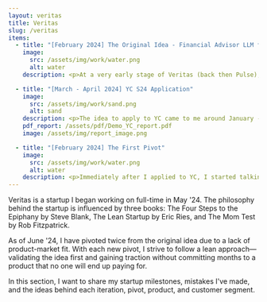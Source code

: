 ```yaml
---
layout: veritas
title: Veritas
slug: /veritas
items:
  - title: "[February 2024] The Original Idea - Financial Advisor LLM for Retail Investors"
    image:
      src: /assets/img/work/water.png
      alt: water
    description: <p>At a very early stage of Veritas (back then Pulse), I concluded that general-purpose LLMs were not great at answering domain-specific questions and accessing niche information online. In my view, the future lay in fine-tuning/retraining on data from specific tasks, rather than on scraped data from all over the Internet.</p> <p>Since I was mainly interested in Quant Finance, I started testing open-source models to see how they'd answer questions on portfolio allocation, stochastic modeling, finance/economic theories, trading considerations, and more. As expected, the results were too generic and lacked good references. My initial idea was to build an AI financial advisor by simply taking an open-source LLM and fine-tuning it using relevant websites, books, forums, and articles.</p> <p>I started by using Alpaca LoRA 4-bit and quickly noticed some performance issues and hallucinations when using the 7B model. Using LoRA outside of Alpaca seemed like a lot of friction back then. Alpaca was not as good as GPT-4 or Mistral's large model. I met someone who recommended using RAG (Retrieval Augmented Generation) with AnythingLLM to quickly eliminate any product risk. AnythingLLM is a nice UI where a user can emulate a domain-specific database by uploading PDFs, text files, etc., which the model of your choice will refer to in the answers.</p> <p>Now that the product risk had been removed, the billion-dollar question was if there was a market for it...</p>

  - title: "[March - April 2024] YC S24 Application"
    image:
      src: /assets/img/work/sand.png
      alt: sand
    description: <p>The idea to apply to YC came to me around January - February 2024, and luckily, I had plenty of time to prepare before the deadline. Knowing the challenges of startups, my first priority was to find the right cofounder. Despite tapping into my network, changing cities frequently meant I didn't know many technical people in Austin.</p> <p>While long-distance collaboration can work, I felt that in-person interactions were crucial for a startup's success. Many of my friends faced legal constraints due to visas and permits, and those without such issues were hesitant to join a venture without proven market fit.</p> <p>I didn't give up and registered on the YC co-founder matching platform, starting to "date" potential co-founders here in Austin. Soon after, I found a solid CTO, and we began working together. We brainstormed different ideas, read case studies, shared insights into LLMs, focusing on finding an "acute and frequent" problem.</p> <p>Among many case studies, I remember reading about <a href="https://www.news.aakashg.com/p/rocket-plus-truebill">Truebill's story</a>, thinking that their idea was genius and simple—cancel useless subscriptions and/or negotiate new rates. I got super inspired by this and immediately suggested we build Truebill for financial products. Asset managers charge investors a monthly "subscription" for investing in their product, also known as a management fee. The idea was to look into your portfolio (multiple investment accounts), analyze how much you're paying for an ETF/Mutual Fund, and recommend the most similar product at a lower cost.</p> <p>Our prototype collected your investment data through Excel/Plaid and provided an actionable report showing if you're overpaying for a given category. Think of the S&P 500 index; the most liquid S&P 500 ETF is SPY, which charges you 0.09%. There is an alternative four times cheaper—SPLG, a tracking index ETF by State Street that charges 0.02%. Both ETFs perform the exact same function, and even though SPLG is less liquid, it shouldn't matter if you're investing long-term. Thus, there is a clear, cost-effective solution to your problem.</p> <p>A few weeks before the application deadline, I realized that the partnership with the CTO was not working out, so I decided to build the prototype myself and apply solo. I quickly developed an MVP in three weeks and even added a custom-made chatbot to follow up on the recommendations. The pipeline was &quot;share your holdings -&gt; get a report showing how much you can save -&gt; follow up on the recommendations with an AI chatbot.&quot; The demo worked well, and <a href= "https://www.youtube.com/watch?v=AmulLoHprgk">I recorded a 3-minute video for YC</a> and sent my application. </p>
    pdf_report: /assets/pdf/Demo_YC_report.pdf
    image: /assets/img/report_image.png

  - title: "[February 2024] The First Pivot"
    image:
      src: /assets/img/work/water.png
      alt: water
    description: <p>Immediately after I applied to YC, I started talking to customers (should've done it the other way around). I desperately wanted to validate the market for what I believed was an acute problem. Who doesn’t want to cut costs in their portfolios?</p><p>Following Steve Blank’s approach, my initial hypothesis was that DIY investors with high savings rates often don't know if they are investing in the cheapest and best-performing products for their strategy. This could be due to Google SEO, lack of time to research each fund, inability to receive financial advice, and too much friction on fund comparison websites. I also tested my market on account aggregation, assuming investors struggle to manage multiple accounts separately. Thus, the customer discovery began.</p><p>Initially, I spoke with people I knew well and paid little attention to segmenting my audience—a mistake. In the first week, I had 40 conversations with a "diverse" group -  DIY investors, those not investing in the market, employees with compliance restrictions, people near retirement, and those outsourcing their financial journey to a CFP/FA. My interview notebook became a mess with conflicting opinions, making it hard to find a clear signal.</p><p>The interview process was too formal as I followed Steve Blank’s book. After reading The Mom Test, I made the conversations more casual. A formal interview setup made customers feel too rigid and uncomfortable. I developed a better interview structure by looking for anchors, pain points, asking open-ended questions, and seeking specific past examples. I stopped wasting time on people who opened with “I don’t invest in the market.” It was hard for my ego to accept that not everyone needed my service, but I learned to focus on those who did. I began ending meetups quickly if it was clear the person didn’t have the problem I was addressing.</p><p>After the first week, I came across a YC video and decided to segment the market more precisely since I wasn’t making progress. Every conversation felt lukewarm. PMF should feel like stepping on a landmine. “Find the customer with their hair on fire and offer them a brick to put it out.”</p><p>I identified that 35-45-year-old FIRE DIY investors from tech would likely be interested. Since I didn't know anyone in this category, I started connecting with people on LinkedIn, using InMails and short intros to secure video chats on Zoom. My conversion ratio was less than 0.5%, which felt disheartening. Out of 400 messages, only two people talked to me, one of whom wanted to be a cofounder. That didn’t feel right, so I started DMing relevant people from subreddits. I created an AI chatbot to scrape subreddits, verify users, and check for real issues with management fees and aggregation. Out of 300 messages and 60+ textual conversations, only one person hopped on a call. I had good chats with people on Reddit but heavily discounted those datapoints as per The Mom Test. People don’t want to give up their anonymity on Reddit, which I misjudged.</p><p>I decided to stop after 50 conversations. Seeing no traction and having spent two weeks glued to my laptop, I decided to pivot. Here are the main reasons why.</p><ul><li>Investors have witnessed one of the greatest bull markets of all time.</li><li>Investors don’t care about small costs hidden in fund performance.</li><li>DIY investors believe their portfolios are already optimal.</li><li>Investors don’t want to worry about tax events when selling, even in tax-shielded accounts.</li><li>Most DIY investors have only 2-4 ETFs/MFs across multiple accounts.</li><li>Most money is concentrated outside of 401k, IRA, HSA. Tax events would be a huge burden.</li><li>401k options are limited by the provider and cannot be optimized.</li><li>Most DIY investors don’t care about better investment products if they’re already with Fidelity, Blackrock, or Vanguard.</li><li>Hardcore DIY investors already use aggregation services like Quicken/Empower.</li><li>A similarity algorithm needs to be very detailed for hardcore DIY investors.</li></ul>
---
```


<p>
Veritas is a startup I began working on full-time in May '24. The philosophy behind the startup is influenced by three books: The Four Steps to the Epiphany by Steve Blank, The Lean Startup by Eric Ries, and The Mom Test by Rob Fitzpatrick.
</p>

<p>
As of June '24, I have pivoted twice from the original idea due to a lack of product-market fit. With each new pivot, I strive to follow a lean approach—validating the idea first and gaining traction without committing months to a product that no one will end up paying for.</p> <p>In this section, I want to share my startup milestones, mistakes I've made, and the ideas behind each iteration, pivot, product, and customer segment.
</p>
